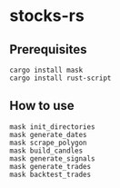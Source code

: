# stocks-rs

## Prerequisites

```shell
cargo install mask
cargo install rust-script
```

## How to use

```shell
mask init_directories
mask generate_dates
mask scrape_polygon
mask build_candles
mask generate_signals
mask generate_trades
mask backtest_trades
```
